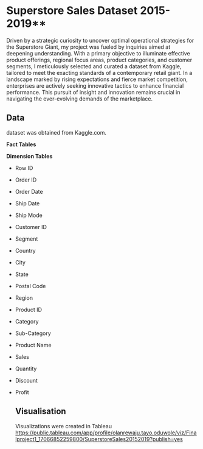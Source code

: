 # Superstore Sales Dataset 2015-2019**

Driven by a strategic curiosity to uncover optimal operational strategies for the Superstore Giant, my project was fueled by inquiries aimed at deepening understanding.
With a primary objective to illuminate effective product offerings, regional focus areas, product categories, and customer segments, I meticulously selected and curated a dataset from Kaggle, tailored to meet the exacting standards of a contemporary retail giant. 
In a landscape marked by rising expectations and fierce market competition, enterprises are actively seeking innovative tactics to enhance financial performance. This pursuit of insight and innovation remains crucial in navigating the ever-evolving demands of the marketplace.

## **Data**
dataset was obtained from Kaggle.com.

**Fact Tables**

**Dimension Tables**
* Row ID
* Order ID
* Order Date
* Ship Date
* Ship Mode
* Customer ID
* Segment
* Country
* City
* State
* Postal Code
* Region
* Product ID
* Category
* Sub-Category
* Product Name
* Sales
* Quantity
* Discount
* Profit
  
  ## **Visualisation**
   Visualizations were created in Tableau
  https://public.tableau.com/app/profile/olanrewaju.tayo.oduwole/viz/Finalproject1_17066852259800/SuperstoreSales20152019?publish=yes
